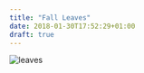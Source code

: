 ```yaml
---
title: "Fall Leaves"
date: 2018-01-30T17:52:29+01:00
draft: true
---
```


![leaves](../img/leaves.jpeg)